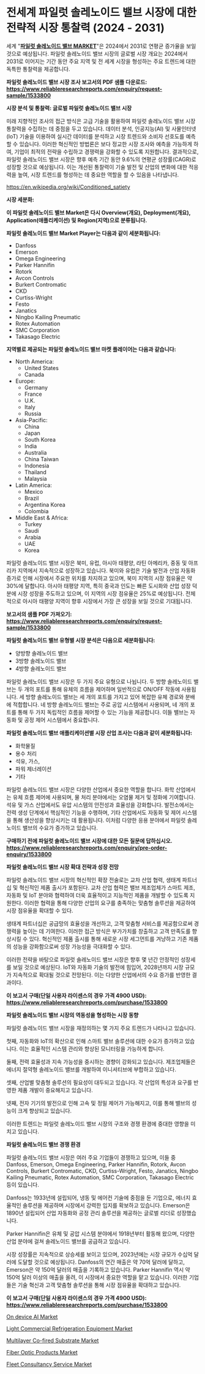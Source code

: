 <p><h1>전세계 파일럿 솔레노이드 밸브 시장에 대한 전략적 시장 통찰력 (2024 - 2031)</h1></p><p>세계 "<strong><a href="https://www.reliableresearchreports.com/pilot-solenoid-valve-r1533800?utm_campaign=106&utm_medium=8&utm_source=Github&utm_content=ia&utm_term=11102024&utm_id=pilot-solenoid-valve">파일럿 솔레노이드 밸브 MARKET</a></strong>"은 2024에서 2031로 연평균 증가율을 보일 것으로 예상됩니다. 파일럿 솔레노이드 밸브 시장의 글로벌 시장 개요는 2024에서 2031로 이어지는 기간 동안 주요 지역 및 전 세계 시장을 형성하는 주요 트렌드에 대한 독특한 통찰력을 제공합니다.</p>
<p><strong>파일럿 솔레노이드 밸브 시장 조사 보고서의 PDF 샘플 다운로드: <a href="https://www.reliableresearchreports.com/enquiry/request-sample/1533800?utm_campaign=106&utm_medium=8&utm_source=Github&utm_content=ia&utm_term=11102024&utm_id=pilot-solenoid-valve">https://www.reliableresearchreports.com/enquiry/request-sample/1533800</a></strong></p>
<p><strong>시장 분석 및 통찰력: 글로벌 파일럿 솔레노이드 밸브 시장</strong></p>
<p><p>미래 지향적인 조사의 접근 방식은 고급 기술을 활용하여 파일럿 솔레노이드 밸브 시장 통찰력을 수집하는 데 중점을 두고 있습니다. 데이터 분석, 인공지능(AI) 및 사물인터넷(IoT) 기술을 이용하여 실시간 데이터를 분석하고 시장 트렌드와 소비자 선호도를 예측할 수 있습니다. 이러한 혁신적인 방법론은 보다 정교한 시장 조사와 예측을 가능하게 하여, 기업이 최적의 전략을 수립하고 경쟁력을 강화할 수 있도록 지원합니다. 결과적으로, 파일럿 솔레노이드 밸브 시장은 향후 예측 기간 동안 9.6%의 연평균 성장률(CAGR)로 성장할 것으로 예상됩니다. 이는 개선된 통찰력이 기술 발전 및 산업의 변화에 대한 적응력을 높여, 시장 트렌드를 형성하는 데 중요한 역할을 할 수 있음을 나타냅니다.</p></p>
<p><a href="%7CAUTHORITHY_DOMAIN_URL%7C?utm_campaign=106&utm_medium=8&utm_source=Github&utm_content=ia&utm_term=11102024&utm_id=pilot-solenoid-valve">https://en.wikipedia.org/wiki/Conditioned_satiety</a></p>
<p><strong>시장 세분화:</strong></p>
<p><strong>이 파일럿 솔레노이드 밸브 Market은 다시 Overview(개요), Deployment(개요), Application(애플리케이션) 및 Region(지역)으로 분류됩니다.</strong></p>
<p><strong>파일럿 솔레노이드 밸브 Market Player는 다음과 같이 세분화됩니다:</strong></p>
<p><ul><li>Danfoss</li><li>Emerson</li><li>Omega Engineering</li><li>Parker Hannifin</li><li>Rotork</li><li>Avcon Controls</li><li>Burkert Contromatic</li><li>CKD</li><li>Curtiss-Wright</li><li>Festo</li><li>Janatics</li><li>Ningbo Kailing Pneumatic</li><li>Rotex Automation</li><li>SMC Corporation</li><li>Takasago Electric</li></ul></p>
<p><strong>지역별로 제공되는 파일럿 솔레노이드 밸브 마켓 플레이어는 다음과 같습니다:</strong></p>
<p><ul>
    <li>
        North America:
        <ul>
            <li>United States</li>
            <li>Canada</li>
        </ul>
    </li>
    <li>
        Europe:
        <ul>
            <li>Germany</li>
            <li>France</li>
            <li>U.K.</li>
            <li>Italy</li>
            <li>Russia</li>
        </ul>
    </li>
    <li>
        Asia-Pacific:
        <ul>
            <li>China</li>
            <li>Japan</li>
            <li>South Korea</li>
            <li>India</li>
            <li>Australia</li>
            <li>China Taiwan</li>
            <li>Indonesia</li>
            <li>Thailand</li>
            <li>Malaysia</li>
        </ul>
    </li>
    <li>
        Latin America:
        <ul>
            <li>Mexico</li>
            <li>Brazil</li>
            <li>Argentina Korea</li>
            <li>Colombia</li>
        </ul>
    </li>
    <li>
        Middle East & Africa:
        <ul>
            <li>Turkey</li>
            <li>Saudi</li>
            <li>Arabia</li>
            <li>UAE</li>
            <li>Korea</li>
        </ul>
    </li>
    </ul></p>
<p><p>파일럿 솔레노이드 밸브 시장은 북미, 유럽, 아시아 태평양, 라틴 아메리카, 중동 및 아프리카 지역에서 지속적으로 성장하고 있습니다. 북미와 유럽은 기술 발전과 산업 자동화 증가로 인해 시장에서 주요한 위치를 차지하고 있으며, 북미 지역의 시장 점유율은 약 30%에 달합니다. 아시아 태평양 지역, 특히 중국과 인도는 빠른 도시화와 산업 성장 덕분에 시장 성장을 주도하고 있으며, 이 지역의 시장 점유율은 25%로 예상됩니다. 전체적으로 아시아 태평양 지역이 향후 시장에서 가장 큰 성장을 보일 것으로 기대됩니다.</p></p>
<p><strong>보고서의 샘플 PDF 가져오기: <a href="https://www.reliableresearchreports.com/enquiry/request-sample/1533800?utm_campaign=106&utm_medium=8&utm_source=Github&utm_content=ia&utm_term=11102024&utm_id=pilot-solenoid-valve">https://www.reliableresearchreports.com/enquiry/request-sample/1533800</a></strong></p>
<p><strong>파일럿 솔레노이드 밸브 유형별 시장 분석은 다음으로 세분화됩니다:</strong></p>
<p><ul><li>양방향 솔레노이드 밸브</li><li>3방향 솔레노이드 밸브</li><li>4방향 솔레노이드 밸브</li></ul></p>
<p><p>파일럿 솔레노이드 밸브 시장은 두 가지 주요 유형으로 나뉩니다. 두 방향 솔레노이드 밸브는 두 개의 포트를 통해 유체의 흐름을 제어하며 일반적으로 ON/OFF 작동에 사용됩니다. 세 방향 솔레노이드 밸브는 세 개의 포트를 가지고 있어 복잡한 유체 경로와 분배에 적합합니다. 네 방향 솔레노이드 밸브는 주로 공압 시스템에서 사용되며, 네 개의 포트를 통해 두 가지 독립적인 흐름을 제어할 수 있는 기능을 제공합니다. 이들 밸브는 자동화 및 공정 제어 시스템에서 중요합니다.</p></p>
<p><strong>파일럿 솔레노이드 밸브 애플리케이션별 시장 산업 조사는 다음과 같이 세분화됩니다:</strong></p>
<p><ul><li>화학물질</li><li>용수 처리</li><li>석유, 가스,</li><li>파워 제너레이션</li><li>기타</li></ul></p>
<p><p>파일럿 솔레노이드 밸브 시장은 다양한 산업에서 중요한 역할을 합니다. 화학 산업에서는 유체 흐름 제어에 사용되며, 물 처리 분야에서는 오염물 제거 및 정화에 기여합니다. 석유 및 가스 산업에서도 유압 시스템의 안전성과 효율성을 강화합니다. 발전소에서는 전력 생성 단계에서 핵심적인 기능을 수행하며, 기타 산업에서도 자동화 및 제어 시스템을 통해 생산성을 향상시키는 데 활용됩니다. 이처럼 다양한 응용 분야에서 파일럿 솔레노이드 밸브의 수요가 증가하고 있습니다.</p></p>
<p><strong>구매하기 전에 파일럿 솔레노이드 밸브 시장에 대한 모든 질문에 답하십시오. <a href="https://www.reliableresearchreports.com/enquiry/pre-order-enquiry/1533800?utm_campaign=106&utm_medium=8&utm_source=Github&utm_content=ia&utm_term=11102024&utm_id=pilot-solenoid-valve">https://www.reliableresearchreports.com/enquiry/pre-order-enquiry/1533800</a></strong></p>
<p><strong>파일럿 솔레노이드 밸브 시장 확대 전략과 성장 전망</strong></p>
<p><p>파일럿 솔레노이드 밸브 시장의 혁신적인 확장 전술로는 교차 산업 협력, 생태계 파트너십 및 혁신적인 제품 출시가 포함된다. 교차 산업 협력은 밸브 제조업체가 스마트 제조, 자동화 및 IoT 분야와 협력하여 더욱 효율적이고 지능적인 제품을 개발할 수 있도록 지원한다. 이러한 협력을 통해 다양한 산업의 요구를 충족하는 맞춤형 솔루션을 제공하여 시장 점유율을 확대할 수 있다.</p><p>생태계 파트너십은 공급망의 효율성을 개선하고, 고객 맞춤형 서비스를 제공함으로써 경쟁력을 높이는 데 기여한다. 이러한 접근 방식은 부가가치를 창출하고 고객 만족도를 향상시킬 수 있다. 혁신적인 제품 출시를 통해 새로운 시장 세그먼트를 겨냥하고 기존 제품의 성능을 강화함으로써 성장 가능성을 극대화할 수 있다.</p><p>이러한 전략을 바탕으로 파일럿 솔레노이드 밸브 시장은 향후 몇 년간 안정적인 성장세를 보일 것으로 예상된다. IoT와 자동화 기술의 발전에 힘입어, 2028년까지 시장 규모가 지속적으로 확대될 것으로 전망된다. 이는 다양한 산업에서의 수요 증가를 반영한 결과이다.</p></p>
<p><strong>이 보고서 구매(단일 사용자 라이센스의 경우 가격 4900 USD): <a href="https://www.reliableresearchreports.com/purchase/1533800?utm_campaign=106&utm_medium=8&utm_source=Github&utm_content=ia&utm_term=11102024&utm_id=pilot-solenoid-valve">https://www.reliableresearchreports.com/purchase/1533800</a></strong></p>
<p><strong>파일럿 솔레노이드 밸브 시장의 역동성을 형성하는 시장 동향</strong></p>
<p><p>파일럿 솔레노이드 밸브 시장을 재정의하는 몇 가지 주요 트렌드가 나타나고 있습니다. </p><p>첫째, 자동화와 IoT의 확산으로 인해 스마트 밸브 솔루션에 대한 수요가 증가하고 있습니다. 이는 효율적인 시스템 관리와 향상된 모니터링을 가능하게 합니다. </p><p>둘째, 전력 효율성과 지속 가능성을 중시하는 경향이 강화되고 있습니다. 제조업체들은 에너지 절약형 솔레노이드 밸브를 개발하여 이니셔티브에 부합하고 있습니다. </p><p>셋째, 산업별 맞춤형 솔루션의 필요성이 대두되고 있습니다. 각 산업의 특성과 요구를 반영한 제품 개발이 중요해지고 있습니다. </p><p>넷째, 전자 기기의 발전으로 인해 고속 및 정밀 제어가 가능해지고, 이를 통해 밸브의 성능이 크게 향상되고 있습니다. </p><p>이러한 트렌드는 파일럿 솔레노이드 밸브 시장의 구조와 경쟁 환경에 중대한 영향을 미치고 있습니다.</p></p>
<p><strong>파일럿 솔레노이드 밸브 경쟁 환경</strong></p>
<p><p>파일럿 솔레노이드 밸브 시장은 여러 주요 기업들이 경쟁하고 있으며, 이들 중 Danfoss, Emerson, Omega Engineering, Parker Hannifin, Rotork, Avcon Controls, Burkert Contromatic, CKD, Curtiss-Wright, Festo, Janatics, Ningbo Kailing Pneumatic, Rotex Automation, SMC Corporation, Takasago Electric 등이 있습니다. </p><p>Danfoss는 1933년에 설립되어, 냉동 및 에어컨 기술에 중점을 둔 기업으로, 에너지 효율적인 솔루션을 제공하며 시장에서 강력한 입지를 확보하고 있습니다. Emerson은 1890년 설립되어 산업 자동화와 공정 관리 솔루션을 제공하는 글로벌 리더로 성장했습니다. </p><p>Parker Hannifin은 유체 및 공압 시스템 분야에서 1918년부터 활동해 왔으며, 다양한 산업 분야에 걸쳐 솔레노이드 밸브를 공급하고 있습니다. </p><p>시장 성장률은 지속적으로 상승세를 보이고 있으며, 2023년에는 시장 규모가 수십억 달러에 도달할 것으로 예상됩니다. Danfoss의 연간 매출은 약 70억 달러에 달하고, Emerson은 약 150억 달러의 매출을 기록하고 있습니다. Parker Hannifin 역시 약 150억 달러 이상의 매출을 올려, 이 시장에서 중요한 역할을 맡고 있습니다. 이러한 기업들은 기술 혁신과 고객 맞춤형 솔루션을 통해 시장 점유율을 확대하고 있습니다.</p></p>
<p><strong>이 보고서 구매(단일 사용자 라이센스의 경우 가격 4900 USD): <a href="https://www.reliableresearchreports.com/purchase/1533800?utm_campaign=106&utm_medium=8&utm_source=Github&utm_content=ia&utm_term=11102024&utm_id=pilot-solenoid-valve">https://www.reliableresearchreports.com/purchase/1533800</a></strong></p>
<p><p><a href="https://issuu.com/reportprime-2/docs/on-device-ai-market-size-2030.pptx_906a95a6137081?utm_campaign=106&utm_medium=8&utm_source=Github&utm_content=ia&utm_term=11102024&utm_id=pilot-solenoid-valve">On device AI Market</a></p><p><a href="https://www.linkedin.com/pulse/evolution-light-commercial-refrigeration-equipment-market-key-roplf?utm_campaign=106&utm_medium=8&utm_source=Github&utm_content=ia&utm_term=11102024&utm_id=pilot-solenoid-valve">Light Commercial Refrigeration Equipment Market</a></p><p><a href="https://www.linkedin.com/pulse/multilayer-co-fired-substrate-market-size-share-analysis--hdc4e?utm_campaign=106&utm_medium=8&utm_source=Github&utm_content=ia&utm_term=11102024&utm_id=pilot-solenoid-valve">Multilayer Co-fired Substrate Market</a></p><p><a href="https://issuu.com/reportprime-2/docs/fiber-optic-products-market-size-20_b2886af0225551?utm_campaign=106&utm_medium=8&utm_source=Github&utm_content=ia&utm_term=11102024&utm_id=pilot-solenoid-valve">Fiber Optic Products Market</a></p><p><a href="https://www.linkedin.com/pulse/fleet-consultancy-service-industry-analysis-report-its-7q1fe?utm_campaign=106&utm_medium=8&utm_source=Github&utm_content=ia&utm_term=11102024&utm_id=pilot-solenoid-valve">Fleet Consultancy Service Market</a></p></p>